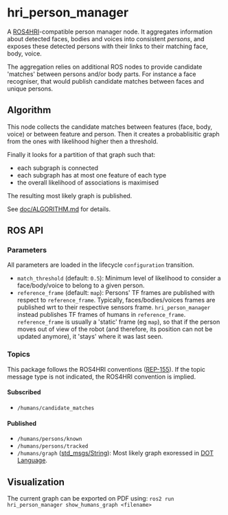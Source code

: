 # hri_person_manager

A [ROS4HRI](https://wiki.ros.org/hri)-compatible person manager node.
It aggregates information about detected faces, bodies and voices into consistent *persons*,
and exposes these detected persons with their links to their matching face, body, voice.

The aggregation relies on additional ROS nodes to provide candidate 'matches' between persons and/or body parts.
For instance a face recogniser, that would publish candidate matches between faces and unique persons.

## Algorithm

This node collects the candidate matches between features (face, body, voice) or between feature and person.
Then it creates a probablisitic graph from the ones with likelihood higher then a threshold.

Finally it looks for a partition of that graph such that:
- each subgraph is connected
- each subgraph has at most one feature of each type
- the overall likelihood of associations is maximised

The resulting most likely graph is published.

See [doc/ALGORITHM.md](doc/ALGORITHM.md) for details.

## ROS API

### Parameters

All parameters are loaded in the lifecycle `configuration` transition.

- `match_threshold` (default: `0.5`):
  Minimum level of likelihood to consider a face/body/voice to belong to a given person.
- `reference_frame` (default: `map`):
  Persons' TF frames are published with respect to `reference_frame`.
  Typically, faces/bodies/voices  frames are published wrt to their respective sensors frame.
  `hri_person_manager` instead publishes TF frames of humans in `reference_frame`.
  `reference_frame` is usually a 'static' frame (eg `map`), so that if the person moves out of view of the robot
  (and therefore, its position can not be updated anymore), it 'stays' where it was last seen.

### Topics

This package follows the ROS4HRI conventions ([REP-155](https://www.ros.org/reps/rep-0155.html)).
If the topic message type is not indicated, the ROS4HRI convention is implied.

#### Subscribed

- `/humans/candidate_matches`

#### Published

- `/humans/persons/known`
- `/humans/persons/tracked`
- `/humans/graph` ([std_msgs/String](https://github.com/ros2/common_interfaces/blob/humble/std_msgs/msg/String.msg)):
  Most likely graph exoressed in [DOT Language](https://graphviz.org/doc/info/lang.html).

## Visualization

The current graph can be exported on PDF using:
`ros2 run hri_person_manager show_humans_graph <filename>`
